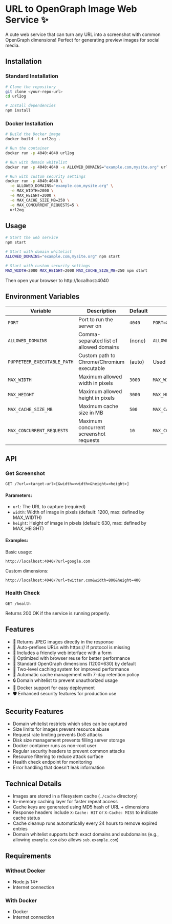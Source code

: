 # URL to OpenGraph Image Web Service ✨

A cute web service that can turn any URL into a screenshot with common OpenGraph dimensions! Perfect for generating preview images for social media.

## Installation

### Standard Installation

```bash
# Clone the repository
git clone <your-repo-url>
cd url2og

# Install dependencies
npm install
```

### Docker Installation

```bash
# Build the Docker image
docker build -t url2og .

# Run the container
docker run -p 4040:4040 url2og

# Run with domain whitelist
docker run -p 4040:4040 -e ALLOWED_DOMAINS="example.com,mysite.org" url2og

# Run with custom security settings
docker run -p 4040:4040 \
  -e ALLOWED_DOMAINS="example.com,mysite.org" \
  -e MAX_WIDTH=2000 \
  -e MAX_HEIGHT=2000 \
  -e MAX_CACHE_SIZE_MB=250 \
  -e MAX_CONCURRENT_REQUESTS=5 \
  url2og
```

## Usage

```bash
# Start the web service
npm start

# Start with domain whitelist
ALLOWED_DOMAINS="example.com,mysite.org" npm start

# Start with custom security settings
MAX_WIDTH=2000 MAX_HEIGHT=2000 MAX_CACHE_SIZE_MB=250 npm start
```

Then open your browser to http://localhost:4040

## Environment Variables

| Variable | Description | Default | Example |
|----------|-------------|---------|---------|
| `PORT` | Port to run the server on | `4040` | `PORT=8080 npm start` |
| `ALLOWED_DOMAINS` | Comma-separated list of allowed domains | (none) | `ALLOWED_DOMAINS="example.com,mysite.org"` |
| `PUPPETEER_EXECUTABLE_PATH` | Custom path to Chrome/Chromium executable | (auto) | Used automatically in Docker |
| `MAX_WIDTH` | Maximum allowed width in pixels | `3000` | `MAX_WIDTH=2000` |
| `MAX_HEIGHT` | Maximum allowed height in pixels | `3000` | `MAX_HEIGHT=2000` |
| `MAX_CACHE_SIZE_MB` | Maximum cache size in MB | `500` | `MAX_CACHE_SIZE_MB=250` |
| `MAX_CONCURRENT_REQUESTS` | Maximum concurrent screenshot requests | `10` | `MAX_CONCURRENT_REQUESTS=5` |

## API

### Get Screenshot

```
GET /?url=<target-url>[&width=<width>&height=<height>]
```

#### Parameters:

- `url`: The URL to capture (required)
- `width`: Width of image in pixels (default: 1200, max: defined by MAX_WIDTH)
- `height`: Height of image in pixels (default: 630, max: defined by MAX_HEIGHT)

#### Examples:

Basic usage:
```
http://localhost:4040/?url=google.com
```

Custom dimensions:
```
http://localhost:4040/?url=twitter.com&width=800&height=400
```

### Health Check

```
GET /health
```

Returns 200 OK if the service is running properly.

## Features

- 🌸 Returns JPEG images directly in the response
- 🌟 Auto-prefixes URLs with https:// if protocol is missing
- 💖 Includes a friendly web interface with a form
- 🎀 Optimized with browser reuse for better performance
- 🍡 Standard OpenGraph dimensions (1200×630) by default
- 💾 Two-level caching system for improved performance
- 🧹 Automatic cache management with 7-day retention policy
- 🔒 Domain whitelist to prevent unauthorized usage
- 🐳 Docker support for easy deployment
- 🛡️ Enhanced security features for production use

## Security Features

- Domain whitelist restricts which sites can be captured
- Size limits for images prevent resource abuse
- Request rate limiting prevents DoS attacks
- Disk size management prevents filling server storage
- Docker container runs as non-root user
- Regular security headers to prevent common attacks
- Resource filtering to reduce attack surface
- Health check endpoint for monitoring
- Error handling that doesn't leak information

## Technical Details

- Images are stored in a filesystem cache (`./cache` directory)
- In-memory caching layer for faster repeat access
- Cache keys are generated using MD5 hash of URL + dimensions
- Response headers include `X-Cache: HIT` or `X-Cache: MISS` to indicate cache status
- Cache cleanup runs automatically every 24 hours to remove expired entries
- Domain whitelist supports both exact domains and subdomains (e.g., allowing `example.com` also allows `sub.example.com`)

## Requirements

### Without Docker
- Node.js 14+
- Internet connection

### With Docker
- Docker
- Internet connection